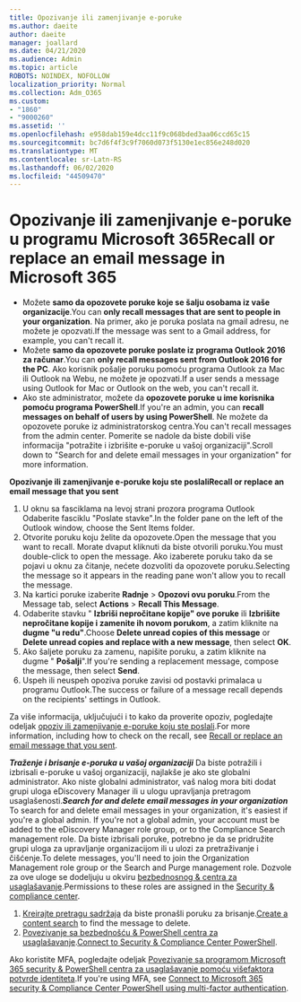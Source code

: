 ```yaml
---
title: Opozivanje ili zamenjivanje e-poruke
ms.author: daeite
author: daeite
manager: joallard
ms.date: 04/21/2020
ms.audience: Admin
ms.topic: article
ROBOTS: NOINDEX, NOFOLLOW
localization_priority: Normal
ms.collection: Adm_O365
ms.custom:
- "1860"
- "9000260"
ms.assetid: ''
ms.openlocfilehash: e958dab159e4dcc11f9c068bded3aa06ccd65c15
ms.sourcegitcommit: bc7d6f4f3c9f7060d073f5130e1ec856e248d020
ms.translationtype: MT
ms.contentlocale: sr-Latn-RS
ms.lasthandoff: 06/02/2020
ms.locfileid: "44509470"
---
```

# <a name="recall-or-replace-an-email-message-in-microsoft-365"></a><span data-ttu-id="dfa48-102">Opozivanje ili zamenjivanje e-poruke u programu Microsoft 365</span><span class="sxs-lookup"><span data-stu-id="dfa48-102">Recall or replace an email message in Microsoft 365</span></span>

- <span data-ttu-id="dfa48-103">Možete **samo da opozovete poruke koje se šalju osobama iz vaše organizacije**.</span><span class="sxs-lookup"><span data-stu-id="dfa48-103">You can **only recall messages that are sent to people in your organization**.</span></span> <span data-ttu-id="dfa48-104">Na primer, ako je poruka poslata na gmail adresu, ne možete je opozvati.</span><span class="sxs-lookup"><span data-stu-id="dfa48-104">If the message was sent to a Gmail address, for example, you can't recall it.</span></span>
- <span data-ttu-id="dfa48-105">Možete **samo da opozovete poruke poslate iz programa Outlook 2016 za računar**.</span><span class="sxs-lookup"><span data-stu-id="dfa48-105">You can **only recall messages sent from Outlook 2016 for the PC**.</span></span> <span data-ttu-id="dfa48-106">Ako korisnik pošalje poruku pomoću programa Outlook za Mac ili Outlook na Webu, ne možete je opozvati.</span><span class="sxs-lookup"><span data-stu-id="dfa48-106">If a user sends a message using Outlook for Mac or Outlook on the web, you can't recall it.</span></span>
- <span data-ttu-id="dfa48-107">Ako ste administrator, možete da **opozovete poruke u ime korisnika pomoću programa PowerShell**.</span><span class="sxs-lookup"><span data-stu-id="dfa48-107">If you're an admin, you can **recall messages on behalf of users by using PowerShell**.</span></span> <span data-ttu-id="dfa48-108">Ne možete da opozovete poruke iz administratorskog centra.</span><span class="sxs-lookup"><span data-stu-id="dfa48-108">You can't recall messages from the admin center.</span></span> <span data-ttu-id="dfa48-109">Pomerite se nadole da biste dobili više informacija "potražite i izbrišite e-poruke u vašoj organizaciji".</span><span class="sxs-lookup"><span data-stu-id="dfa48-109">Scroll down to "Search for and delete email messages in your organization" for more information.</span></span>

<span data-ttu-id="dfa48-110">**Opozivanje ili zamenjivanje e-poruke koju ste poslali**</span><span class="sxs-lookup"><span data-stu-id="dfa48-110">**Recall or replace an email message that you sent**</span></span>

1. <span data-ttu-id="dfa48-111">U oknu sa fasciklama na levoj strani prozora programa Outlook Odaberite fasciklu "Poslate stavke".</span><span class="sxs-lookup"><span data-stu-id="dfa48-111">In the folder pane on the left of the Outlook window, choose the Sent Items folder.</span></span>
2. <span data-ttu-id="dfa48-112">Otvorite poruku koju želite da opozovete.</span><span class="sxs-lookup"><span data-stu-id="dfa48-112">Open the message that you want to recall.</span></span> <span data-ttu-id="dfa48-113">Morate dvaput kliknuti da biste otvorili poruku.</span><span class="sxs-lookup"><span data-stu-id="dfa48-113">You must double-click to open the message.</span></span> <span data-ttu-id="dfa48-114">Ako izaberete poruku tako da se pojavi u oknu za čitanje, nećete dozvoliti da opozovete poruku.</span><span class="sxs-lookup"><span data-stu-id="dfa48-114">Selecting the message so it appears in the reading pane won't allow you to recall the message.</span></span>
3. <span data-ttu-id="dfa48-115">Na kartici poruke izaberite **Radnje**  >  **Opozovi ovu poruku**.</span><span class="sxs-lookup"><span data-stu-id="dfa48-115">From the Message tab, select **Actions** > **Recall This Message**.</span></span>
4. <span data-ttu-id="dfa48-116">Odaberite stavku " **Izbriši nepročitane kopije" ove poruke** ili **Izbrišite nepročitane kopije i zamenite ih novom porukom**, a zatim kliknite na **dugme "u redu"**.</span><span class="sxs-lookup"><span data-stu-id="dfa48-116">Choose **Delete unread copies of this message** or **Delete unread copies and replace with a new message**, then select **OK**.</span></span>
5. <span data-ttu-id="dfa48-117">Ako šaljete poruku za zamenu, napišite poruku, a zatim kliknite na dugme " **Pošalji**".</span><span class="sxs-lookup"><span data-stu-id="dfa48-117">If you're sending a replacement message, compose the message, then select **Send**.</span></span>
6. <span data-ttu-id="dfa48-118">Uspeh ili neuspeh opoziva poruke zavisi od postavki primalaca u programu Outlook.</span><span class="sxs-lookup"><span data-stu-id="dfa48-118">The success or failure of a message recall depends on the recipients' settings in Outlook.</span></span>

<span data-ttu-id="dfa48-119">Za više informacija, uključujući i to kako da proverite opoziv, pogledajte odeljak [opoziv ili zamenjivanje e-poruke koju ste poslali](https://support.office.com/article/35027f88-d655-4554-b4f8-6c0729a723a0).</span><span class="sxs-lookup"><span data-stu-id="dfa48-119">For more information, including how to check on the recall, see [Recall or replace an email message that you sent](https://support.office.com/article/35027f88-d655-4554-b4f8-6c0729a723a0).</span></span>

<span data-ttu-id="dfa48-120">***Traženje i brisanje e-poruka u vašoj organizaciji*** Da biste potražili i izbrisali e-poruke u vašoj organizaciji, najlakše je ako ste globalni administrator. Ako niste globalni administrator, vaš nalog mora biti dodat grupi uloga eDiscovery Manager ili u ulogu upravljanja pretragom usaglašenosti.</span><span class="sxs-lookup"><span data-stu-id="dfa48-120">***Search for and delete email messages in your organization*** To search for and delete email messages in your organization, it's easiest if you're a global admin. If you're not a global admin, your account must be added to the eDiscovery Manager role group, or to the Compliance Search management role.</span></span> <span data-ttu-id="dfa48-121">Da biste izbrisali poruke, potrebno je da se pridružite grupi uloga za upravljanje organizacijom ili u ulozi za pretraživanje i čišćenje.</span><span class="sxs-lookup"><span data-stu-id="dfa48-121">To delete messages, you'll need to join the Organization Management role group or the Search and Purge management role.</span></span> <span data-ttu-id="dfa48-122">Dozvole za ove uloge se dodeljuju u okviru [bezbednosnog & centra za usaglašavanje](https://protection.office.com/).</span><span class="sxs-lookup"><span data-stu-id="dfa48-122">Permissions to these roles are assigned in the [Security & compliance center](https://protection.office.com/).</span></span>

1. <span data-ttu-id="dfa48-123">[Kreirajte pretragu sadržaja](https://docs.microsoft.com/microsoft-365/compliance/content-search) da biste pronašli poruku za brisanje.</span><span class="sxs-lookup"><span data-stu-id="dfa48-123">[Create a content search](https://docs.microsoft.com/microsoft-365/compliance/content-search) to find the message to delete.</span></span>
2. <span data-ttu-id="dfa48-124">[Povezivanje sa bezbednošću & PowerShell centra za usaglašavanje](https://docs.microsoft.com/powershell/exchange/office-365-scc/connect-to-scc-powershell/connect-to-scc-powershell?view=exchange-ps).</span><span class="sxs-lookup"><span data-stu-id="dfa48-124">[Connect to Security & Compliance Center PowerShell](https://docs.microsoft.com/powershell/exchange/office-365-scc/connect-to-scc-powershell/connect-to-scc-powershell?view=exchange-ps).</span></span> 

<span data-ttu-id="dfa48-125">Ako koristite MFA, pogledajte odeljak [Povezivanje sa programom Microsoft 365 security & PowerShell centra za usaglašavanje pomoću višefaktora potvrde identiteta](https://docs.microsoft.com/powershell/exchange/office-365-scc/connect-to-scc-powershell/mfa-connect-to-scc-powershell?view=exchange-ps).</span><span class="sxs-lookup"><span data-stu-id="dfa48-125">If you're using MFA, see [Connect to Microsoft 365 security & Compliance Center PowerShell using multi-factor authentication](https://docs.microsoft.com/powershell/exchange/office-365-scc/connect-to-scc-powershell/mfa-connect-to-scc-powershell?view=exchange-ps).</span></span> 
